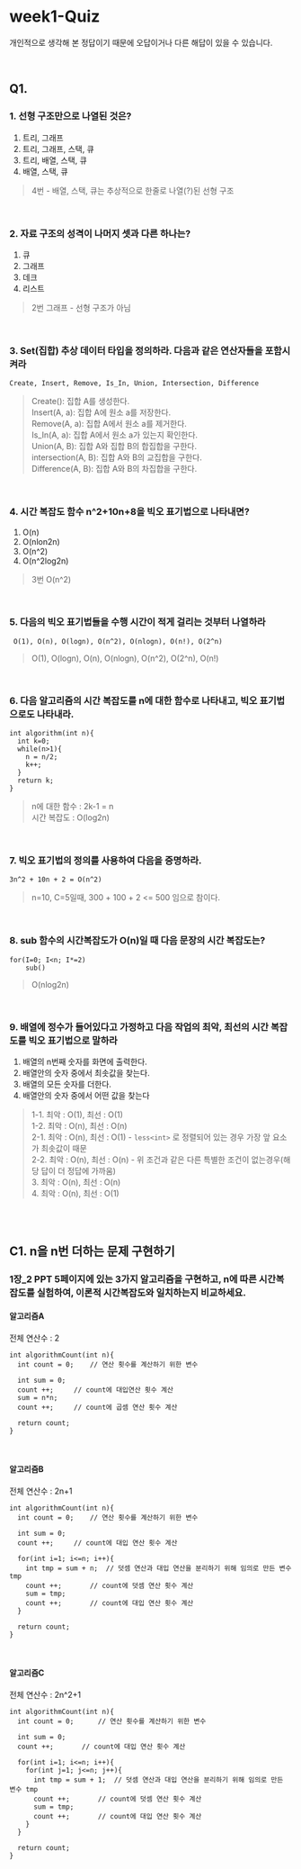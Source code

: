 # week1-Quiz
개인적으로 생각해 본 정답이기 때문에 오답이거나 다른 해답이 있을 수 있습니다. <br/>

<br/>

## Q1.
### 1. 선형 구조만으로 나열된 것은?
1. 트리, 그래프
2. 트리, 그래프, 스택, 큐
3. 트리, 배열, 스택, 큐
4. 배열, 스택, 큐
> 4번 - 배열, 스택, 큐는 추상적으로 한줄로 나열(?)된 선형 구조

<br/>

### 2. 자료 구조의 성격이 나머지 셋과 다른 하나는?
1. 큐
2. 그래프
3. 데크
4. 리스트
> 2번 그래프 - 선형 구조가 아님

<br/>

### 3. Set(집합) 추상 데이터 타입을 정의하라. 다음과 같은 연산자들을 포함시켜라
` Create, Insert, Remove, Is_In, Union, Intersection, Difference ` 
> Create(): 집합 A를 생성한다. <br/>
> Insert(A, a): 집합 A에 원소 a를 저장한다. <br/>
> Remove(A, a): 집합 A에서 원소 a를 제거한다. <br/>
> Is_In(A, a): 집합 A에서 원소 a가 있는지 확인한다. <br/>
> Union(A, B): 집합 A와 집합 B의 합집합을 구한다. <br/>
> intersection(A, B): 집합 A와 B의 교집합을 구한다. <br/>
> Difference(A, B): 집합 A와 B의 차집합을 구한다. <br/>

<br/>

### 4. 시간 복잡도 함수 n^2+10n+8을 빅오 표기법으로 나타내면?
1. O(n)
2. O(nlon2n)
3. O(n^2)
4. O(n^2log2n)
> 3번 O(n^2)

<br/>

### 5. 다음의 빅오 표기법들을 수행 시간이 적게 걸리는 것부터 나열하라
` O(1), O(n), O(logn), O(n^2), O(nlogn), O(n!), O(2^n)`
> O(1), O(logn), O(n), O(nlogn), O(n^2), O(2^n), O(n!)

<br/>

### 6. 다음 알고리즘의 시간 복잡도를 n에 대한 함수로 나타내고, 빅오 표기법으로도 나타내라.
```
int algorithm(int n){
  int k=0;     
  while(n>1){    
    n = n/2;    
    k++;        
  }
  return k;     
}
```
> n에 대한 함수 : 2k-1 = n <br/>
> 시간 복잡도 : O(log2n)

<br/>

### 7. 빅오 표기법의 정의를 사용하여 다음을 증명하라.
`3n^2 + 10n + 2 = O(n^2)` <br/>
> n=10, C=5일때, 300 + 100 + 2 <= 500 임으로 참이다.

<br/>

### 8. sub 함수의 시간복잡도가 O(n)일 때 다음 문장의 시간 복잡도는?
```
for(I=0; I<n; I*=2)
	sub()
```
> O(nlog2n)

<br/>

### 9. 배열에 정수가 들어있다고 가정하고 다음 작업의 최악, 최선의 시간 복잡도를 빅오 표기법으로 말하라
1. 배열의 n번째 숫자를 화면에 출력한다.
2. 배열안의 숫자 중에서 최솟값을 찾는다.
3. 배열의 모든 숫자를 더한다.
4. 배열안의 숫자 중에서 어떤 값을 찾는다
> 1-1. 최악 : O(1), 최선 : O(1) <br/>
> 1-2. 최악 : O(n), 최선 : O(n) <br/>
> 2-1. 최악 : O(n), 최선 : O(1) - `less<int>` 로 정렬되어 있는 경우 가장 앞 요소가 최솟값이 때문 <br/> 
> 2-2. 최악 : O(n), 최선 : O(n) - 위 조건과 같은 다른 특별한 조건이 없는경우(해당 답이 더 정답에 가까움) <br/> 
> 3. 최악 : O(n), 최선 : O(n) <br/>
> 4. 최악 : O(n), 최선 : O(1) <br/>

<br/>
<br/>

## C1. n을 n번 더하는 문제 구현하기
### 1장_2 PPT 5페이지에 있는 3가지 알고리즘을 구현하고, n에 따른 시간복잡도를 실험하여, 이론적 시간복잡도와 일치하는지 비교하세요.

#### 알고리즘A 
전체 연산수 : 2 <br/>

```
int algorithmCount(int n){
  int count = 0;	// 연산 횟수를 계산하기 위한 변수
    
  int sum = 0;
  count ++;		// count에 대입연산 횟수 계산
  sum = n*n;
  count ++;		// count에 곱셈 연산 횟수 계산

  return count;
}
```

<br/>

#### 알고리즘B 
전체 연산수 : 2n+1 <br/>

```
int algorithmCount(int n){
  int count = 0;	// 연산 횟수를 계산하기 위한 변수
    
  int sum = 0;
  count ++;		// count에 대입 연산 횟수 계산
    
  for(int i=1; i<=n; i++){
    int tmp = sum + n;	// 덧셈 연산과 대입 연산을 분리하기 위해 임의로 만든 변수 tmp
    count ++;		// count에 덧셈 연산 횟수 계산
    sum = tmp;
    count ++;		// count에 대입 연산 횟수 계산
  }
    
  return count;
}
```
<br/>

#### 알고리즘C
전체 연산수 : 2n^2+1 <br/>

```
int algorithmCount(int n){
  int count = 0;	  // 연산 횟수를 계산하기 위한 변수
    
  int sum = 0;
  count ++;		  // count에 대입 연산 횟수 계산
    
  for(int i=1; i<=n; i++){
    for(int j=1; j<=n; j++){
      int tmp = sum + 1;  // 덧셈 연산과 대입 연산을 분리하기 위해 임의로 만든 변수 tmp
      count ++;		  // count에 덧셈 연산 횟수 계산
      sum = tmp;
      count ++;		  // count에 대입 연산 횟수 계산
    }
  }
    
  return count;
}
```
